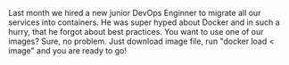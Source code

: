 Last month we hired a new junior DevOps Enginner to migrate all our services into containers. He was super hyped about Docker and in such a hurry, that he forgot about best practices.
You want to use one of our images? Sure, no problem. Just download image file, run "docker load < image" and you are ready to go!

